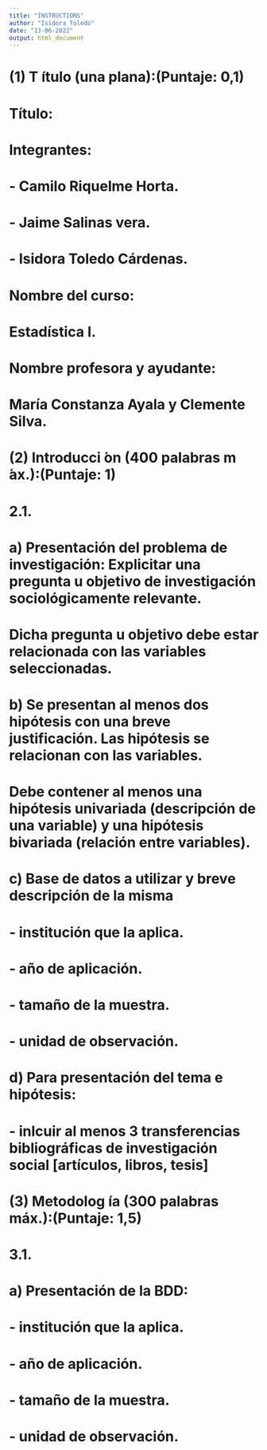 ```yaml
---
title: "INSTRUCTIONS"
author: "Isidora Toledo"
date: "13-06-2022"
output: html_document
---
```

# (1) T ́ıtulo (una plana):(Puntaje: 0,1)

# Título: 

# Integrantes: 
# - Camilo Riquelme Horta. 
# - Jaime Salinas vera.
# - Isidora Toledo Cárdenas. 

# Nombre del curso:
# Estadística I. 

# Nombre profesora y ayudante:
# María Constanza Ayala y Clemente Silva. 

# (2) Introducci ́on (400 palabras m ́ax.):(Puntaje: 1)

# 2.1. 
# a) Presentación del problema de investigación: Explicitar una pregunta u objetivo de investigación sociológicamente relevante. 
#    Dicha pregunta u objetivo debe estar relacionada con las variables seleccionadas. 

# b) Se presentan al menos dos hipótesis con una breve justificación. Las hipótesis se relacionan con las variables. 
#    Debe contener al menos una hipótesis univariada (descripción de una variable) y una hipótesis bivariada (relación entre variables).

# c) Base de datos a utilizar y breve descripción de la misma
#    - institución que la aplica. 
#    - año de aplicación. 
#    - tamaño de la muestra. 
#    - unidad de observación. 

# d) Para presentación del tema e hipótesis:
#    - inlcuir al menos 3 transferencias bibliográficas de investigación social [artículos, libros, tesis]

# (3) Metodolog ́ıa (300 palabras máx.):(Puntaje: 1,5)

# 3.1. 
# a) Presentación de la BDD:
#    - institución que la aplica. 
#    - año de aplicación. 
#    - tamaño de la muestra. 
#    - unidad de observación. 
# 